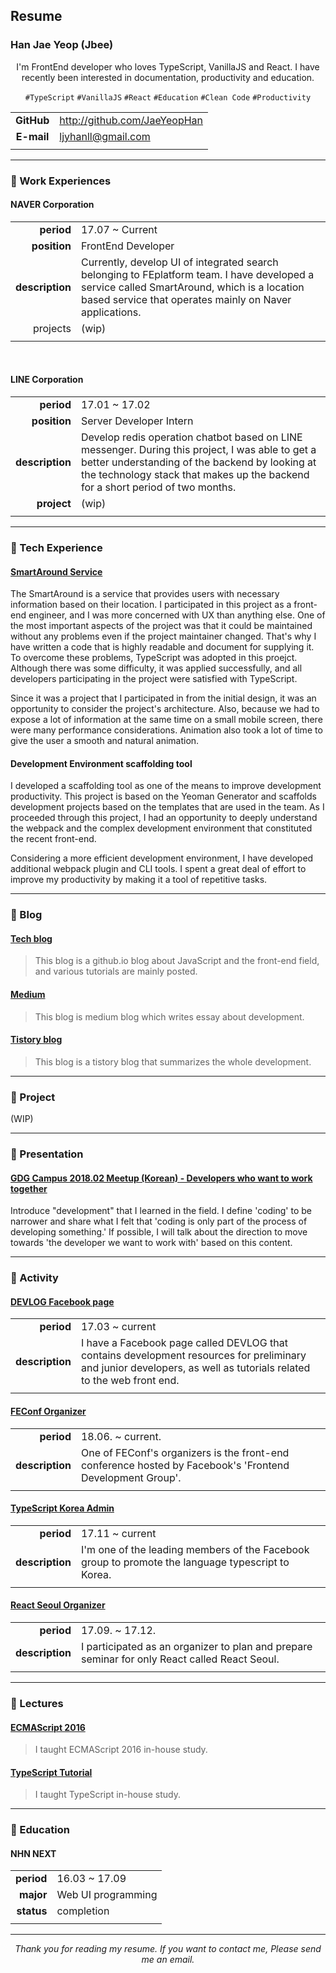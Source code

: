 ## Resume

### Han Jae Yeop (Jbee)

<div align="center">

I'm FrontEnd developer who loves TypeScript, VanillaJS and React. I have recently been interested in documentation, productivity and education.

`#TypeScript` `#VanillaJS` `#React` `#Education` `#Clean Code` `#Productivity`

</div>

|            |                              |
| :--------: | ---------------------------- |
| **GitHub** | http://github.com/JaeYeopHan |
| **E-mail** | ljyhanll@gmail.com           |
|            |                              |

---

### :lemon: Work Experiences

#### NAVER Corporation

|                 |                                                                                                                                                                                                       |
| --------------: | ----------------------------------------------------------------------------------------------------------------------------------------------------------------------------------------------------- |
| **period**      | 17.07 ~ Current                                                                                                                                                                                       |
| **position**    | FrontEnd Developer                                                                                                                                                                                    |
| **description** | Currently, develop UI of integrated search belonging to FEplatform team. I have developed a service called SmartAround, which is a location based service that operates mainly on Naver applications. |
| projects        | (wip)                                                                                                                                                                                                 |
|                 |                                                                                                                                                                                                       |

<br/>

#### LINE Corporation

|                 |                                                                                                                                                                                                                                      |
| --------------: | ------------------------------------------------------------------------------------------------------------------------------------------------------------------------------------------------------------------------------------ |
| **period**      | 17.01 ~ 17.02                                                                                                                                                                                                                        |
| **position**    | Server Developer Intern                                                                                                                                                                                                              |
| **description** | Develop redis operation chatbot based on LINE messenger. During this project, I was able to get a better understanding of the backend by looking at the technology stack that makes up the backend for a short period of two months. |
| **project**     | (wip)                                                                                                                                                                                                                                |
|                 |                                                                                                                                                                                                                                      |

---

### :banana: Tech Experience

#### [SmartAround Service](https://s.search.naver.com/p/around/search.naver)

The SmartAround is a service that provides users with necessary information based on their location. I participated in this project as a front-end engineer, and I was more concerned with UX than anything else. One of the most important aspects of the project was that it could be maintained without any problems even if the project maintainer changed. That's why I have written a code that is highly readable and document for supplying it. To overcome these problems, TypeScript was adopted in this proejct. Although there was some difficulty, it was applied successfully, and all developers participating in the project were satisfied with TypeScript.

Since it was a project that I participated in from the initial design, it was an opportunity to consider the project's architecture. Also, because we had to expose a lot of information at the same time on a small mobile screen, there were many performance considerations. Animation also took a lot of time to give the user a smooth and natural animation.

#### Development Environment scaffolding tool

I developed a scaffolding tool as one of the means to improve development productivity. This project is based on the Yeoman Generator and scaffolds development projects based on the templates that are used in the team. As I proceeded through this project, I had an opportunity to deeply understand the webpack and the complex development environment that constituted the recent front-end.

Considering a more efficient development environment, I have developed additional webpack plugin and CLI tools. I spent a great deal of effort to improve my productivity by making it a tool of repetitive tasks.


---

### :tangerine: Blog

#### [Tech blog](https://jaeyeophan.github.io)

> This blog is a github.io blog about JavaScript and the front-end field, and various tutorials are mainly posted.

#### [Medium](https://medium.com/@Jbee_)

> This blog is medium blog which writes essay about development.

#### [Tistory blog](http://asfirstalways.tistory.com/)

> This blog is a tistory blog that summarizes the whole development.

---

### :watermelon: Project

(WIP)

---

### :eggplant: Presentation

#### [GDG Campus 2018.02 Meetup (Korean) - Developers who want to work together](https://speakerdeck.com/jaeyeophan/gdg-campus-2018-meetup-balpyojaryo-hamgge-ilhago-sipeun-gaebalja)

Introduce "development" that I learned in the field. I define 'coding' to be narrower and share what I felt that 'coding is only part of the process of developing something.' If possible, I will talk about the direction to move towards 'the developer we want to work with' based on this content.

---

### :cherries: Activity

#### [DEVLOG Facebook page](https://www.facebook.com/Jbee.dev/)

|                 |                                                                                                                                                                    |
| --------------: | ------------------------------------------------------------------------------------------------------------------------------------------------------------------ |
| **period**      | 17.03 ~ current                                                                                                                                                    |
| **description** | I have a Facebook page called DEVLOG that contains development resources for preliminary and junior developers, as well as tutorials related to the web front end. |
|                 |                                                                                                                                                                    |


#### [FEConf Organizer](https://2017.feconf.kr/)

|                 |                                                                                                           |
| --------------: | --------------------------------------------------------------------------------------------------------- |
| **period**      | 18.06. ~ current.                                                                                         |
| **description** | One of FEConf's organizers is the front-end conference hosted by Facebook's 'Frontend Development Group'. |
|                 |                                                                                                           |


#### [TypeScript Korea Admin](https://www.facebook.com/groups/TSKorea/)

|                 |                                                                                                   |
| --------------: | ------------------------------------------------------------------------------------------------- |
| **period**      | 17.11 ~ current                                                                                   |
| **description** | I'm one of the leading members of the Facebook group to promote the language typescript to Korea. |
|                 |                                                                                                   |

#### [React Seoul Organizer](http://seoul.reactjs.kr/)

|                 |                                                                                               |
| --------------: | --------------------------------------------------------------------------------------------- |
| **period**      | 17.09. ~ 17.12.                                                                               |
| **description** | I participated as an organizer to plan and prepare seminar for only React called React Seoul. |
|                 |                                                                                               |

---

### :grapes: Lectures

#### [ECMAScript 2016](https://www.slideshare.net/JaeYeopHan/es6-1-let-const)

> I taught ECMAScript 2016 in-house study.

#### [TypeScript Tutorial](https://www.slideshare.net/JaeYeopHan/intro-typescript-playground)

> I taught TypeScript in-house study.

---

### :peach: Education

#### NHN NEXT

|            |                    |
| ---------: | ------------------ |
| **period** | 16.03 ~ 17.09      |
| **major**  | Web UI programming |
| **status** | completion         |
|            |                    |

---

<div align="center">

_Thank you for reading my resume. If you want to contact me, Please send me an email._

</div>

